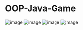 # OOP-Java-Game
![image](https://user-images.githubusercontent.com/115781665/224549261-3cb3992f-1f70-4c6a-a91a-512e2b1e4c12.png)
![image](https://user-images.githubusercontent.com/115781665/224549302-7f247cc5-a1ab-4899-b3bb-e9d098cf80a1.png)
![image](https://user-images.githubusercontent.com/115781665/224549468-10f85968-b86b-4034-9c45-431670dfae1c.png)
![image](https://user-images.githubusercontent.com/115781665/224549520-880eee5e-be51-4681-affd-1d87469028d5.png)
